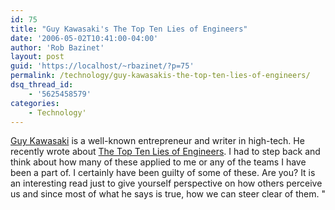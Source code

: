 ```yaml
---
id: 75
title: "Guy Kawasaki's The Top Ten Lies of Engineers"
date: '2006-05-02T10:41:00-04:00'
author: 'Rob Bazinet'
layout: post
guid: 'https://localhost/~rbazinet/?p=75'
permalink: /technology/guy-kawasakis-the-top-ten-lies-of-engineers/
dsq_thread_id:
    - '5625458579'
categories:
    - Technology'
---
```

[Guy Kawasaki](https://blog.guykawasaki.com/) is a well-known entrepreneur and writer in high-tech. He recently wrote about [The Top Ten Lies of Engineers](https://blog.guykawasaki.com/2006/04/the_top_ten_lie.html). I had to step back and think about how many of these applied to me or any of the teams I have been a part of. I certainly have been guilty of some of these. Are you? It is an interesting read just to give yourself perspective on how others perceive us and since most of what he says is true, how we can steer clear of them. "